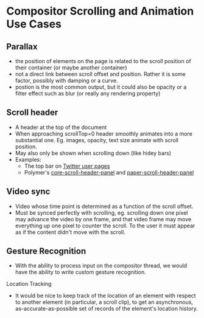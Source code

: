# Compositor Scrolling and Animation Use Cases

Parallax
-----
- the position of elements on the page is related to the scroll position of their container (or maybe another container)
- not a direct link between scroll offset and position. Rather it is some factor, possibly with damping or a curve.
- postion is the most common output, but it could also be opacity or a filter effect such as blur (or really any rendering property)

Scroll header
----
- A header at the top of the document
- When approaching scrollTop=0 header smoothly animates into a more substantial one. Eg. images, opacity, text size animate with scroll position.
- May also only be shown when scrolling down (like hidey bars)
- Examples:
  - The top bar on [Twitter user pages](https://twitter.com/LEGO_Group)
  - Polymer's [core-scroll-header-panel](http://polymer.github.io/core-scroll-header-panel/components/core-scroll-header-panel/demos/demo9.html) and [paper-scroll-header-panel](https://elements.polymer-project.org/elements/paper-scroll-header-panel?view=demo:demo/index.html)

Video sync
-----
- Video whose time point is determined as a function of the scroll offset.
- Must be synced perfectly with scrolling, eg. scrolling down one pixel may advance the video by one frame, and that video frame may move everything up one pixel to counter the scroll.  To the user it must appear as if the content didn't move with the scroll.

Gesture Recognition
----
- With the ability to process input on the compositor thread, we would have the ability to write custom gesture recognition.

Location Tracking
- It would be nice to keep track of the location of an element with respect to another element (in particular, a scroll clip), to get an asynchronous, as-accurate-as-possible set of records of the element's location history.
 

